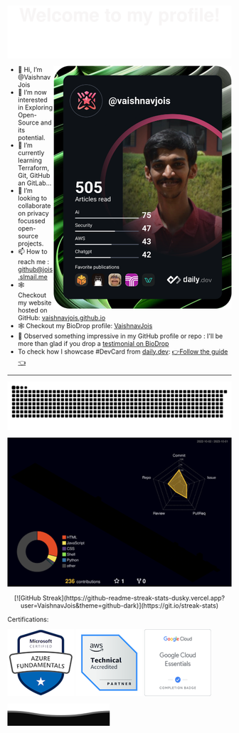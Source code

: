 ![](assets/Bottom_up.svg)

<a href="https://app.daily.dev/vaishnavjois"><img src="https://github.com/VaishnavJois/VaishnavJois/blob/main/devcard.svg" width="400" align="right" alt="Vaishnav Jois's Dev Card"/></a>

- 👋 Hi, I’m @VaishnavJois
- 👀 I’m now interested in Exploring Open-Source and its potential.
- 🌱 I’m currently learning Terraform, Git, GitHub an GitLab...
- 💞️ I’m looking to collaborate on privacy focussed open-source projects.
- 📫 How to reach me : [github@jois.slmail.me](mailto:github@jois.slmail.me)
- 🕸️ Checkout my website hosted on GitHub: [vaishnavjois.github.io](https://vaishnavjois.github.io)
- 🕸️ Checkout my BioDrop profile: [VaishnavJois](https://www.biodrop.io/VaishnavJois)
- 💬 Observed something impressive in my GitHub profile or repo : I'll be more than glad if you drop a [testimonial on BioDrop](https://github.com/EddieHubCommunity/BioDrop/issues/new?labels=testimonial&template=testimonial.yml&title=New+Testimonial+for+Vaishnav%20Jois&name=VaishnavJois)
- To check how I showcase #DevCard from [daily.dev](https://app.daily.dev/): [👉Follow the guide👈](https://daily.dev/blog/adding-the-daily-devcard-to-your-github-profile)

---
 
![](https://raw.githubusercontent.com/VaishnavJois/VaishnavJois/output/github-contribution-grid-snake.svg)
 

<!--![](./profile-3d-contrib/profile-green-animate.svg)
  --->
 ![](./profile-3d-contrib/profile-night-rainbow.svg)
<!--![](./profile-3d-contrib/profile-animation.svg)
 --->

<!---[![GitHub Streak](https://github-readme-streak-stats.herokuapp.com?user=VaishnavJois&theme=dark&hide_border=true&border_radius=20&date_format=M%20j%5B%2C%20Y%5D)](https://git.io/streak-stats)
--->
<!---[![GitHub Streak](https://github-readme-streak-stats-dusky.vercel.app?user=VaishnavJois&theme=github-dark&hide_border=true&border_radius=5)](https://git.io/streak-stats)--->
<p align="center">
 [![GitHub Streak](https://github-readme-streak-stats-dusky.vercel.app?user=VaishnavJois&theme=github-dark)](https://git.io/streak-stats)
</p>
 
Certifications:

 [![](./assets/microsoft-certified-azure-fundamentals.png)](https://www.credly.com/badges/ec9f055e-1f32-4d41-8c03-eb3885924632/public_url)
[![](./assets/aws-partner-accreditation-technical.png)](https://www.credly.com/badges/43c62cf9-51fd-4703-ba17-80574538e097/public_url)
[![](./assets/google-cloud-essentials-skill-badge_33507192.png)](https://partner.cloudskillsboost.google/public_profiles/2f676384-2141-4b86-8508-dbe1e35cf04a/badges/2708126)


![](./assets/Bottom_down.svg)
<!---
VaishnavJois/VaishnavJois is a ✨ special ✨ repository because its `README.md` (this file) appears on your GitHub profile.
You can click the Preview link to take a look at your changes.
--->
